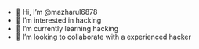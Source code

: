 - 👋 Hi, I’m @mazharul6878
- 👀 I’m interested in hacking 
- 🌱 I’m currently learning hacking 
- 💞️ I’m looking to collaborate with a experienced hacker


